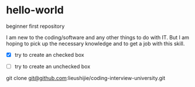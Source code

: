 # hello-world
beginner first repository

I am new to the coding/software and any other things to do with IT.
But I am hoping to pick up the necessary knowledge and to get a job with this skill.

- [x] try to create an checked box
- [ ] try to create an unchecked box


git clone git@github.com:lieushijie/coding-interview-university.git

